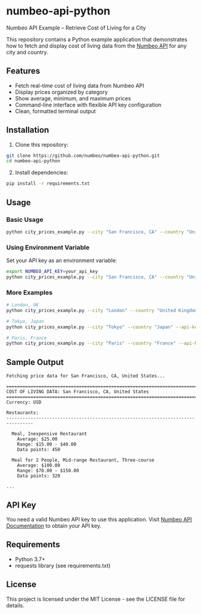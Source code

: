# numbeo-api-python

Numbeo API Example – Retrieve Cost of Living for a City

This repository contains a Python example application that demonstrates how to fetch and display cost of living data from the [Numbeo API](https://www.numbeo.com/common/api.jsp) for any city and country.

## Features

- Fetch real-time cost of living data from Numbeo API
- Display prices organized by category
- Show average, minimum, and maximum prices
- Command-line interface with flexible API key configuration
- Clean, formatted terminal output

## Installation

1. Clone this repository:
```bash
git clone https://github.com/numbeo/numbeo-api-python.git
cd numbeo-api-python
```

2. Install dependencies:
```bash
pip install -r requirements.txt
```

## Usage

### Basic Usage

```bash
python city_prices_example.py --city "San Francisco, CA" --country "United States" --api-key YOUR_API_KEY
```

### Using Environment Variable

Set your API key as an environment variable:

```bash
export NUMBEO_API_KEY=your_api_key
python city_prices_example.py --city "San Francisco, CA" --country "United States"
```

### More Examples

```bash
# London, UK
python city_prices_example.py --city "London" --country "United Kingdom" --api-key YOUR_KEY

# Tokyo, Japan
python city_prices_example.py --city "Tokyo" --country "Japan" --api-key YOUR_KEY

# Paris, France
python city_prices_example.py --city "Paris" --country "France" --api-key YOUR_KEY
```

## Sample Output

```
Fetching price data for San Francisco, CA, United States...

================================================================================
COST OF LIVING DATA: San Francisco, CA, United States
================================================================================
Currency: USD

Restaurants:
--------------------------------------------------------------------------------

  Meal, Inexpensive Restaurant
    Average: $25.00
    Range: $15.00 - $40.00
    Data points: 450

  Meal for 2 People, Mid-range Restaurant, Three-course
    Average: $100.00
    Range: $70.00 - $150.00
    Data points: 320

...
```

## API Key

You need a valid Numbeo API key to use this application. Visit [Numbeo API Documentation](https://www.numbeo.com/common/api.jsp) to obtain your API key.

## Requirements

- Python 3.7+
- requests library (see requirements.txt)

## License

This project is licensed under the MIT License - see the LICENSE file for details.
